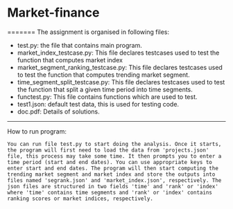 # Market-finance
=======
The assignment is organised in following files:
- test.py: the file that contains main program.
- market_index_testcase.py: This file declares testcases used to test the function that computes market index
- market_segment_ranking_testcase.py: This file declares testcases used to test the function that computes trending market segment.
- time_segment_split_testcase.py: This file declares testcases used to test the function that split a given time period into time segments.
- functest.py: This file contains functions which are used to test.
- test1.json: default test data, this is used for testing code.
- doc.pdf: Details of solutions.
-------
How to run program:
```
You can run file test.py to start doing the analysis. Once it starts, the program will first need to load the data from 'projects.json' file, this process may take some time. It then prompts you to enter a time period (start and end dates). You can use appropriate keys to enter start and end dates. The program will then start computing the trending market segment and market index and store the outputs into files named 'segrank.json' and 'market_index.json', respectively. The json files are structured in two fields 'time' and 'rank' or 'index' where 'time' contains time segments and 'rank' or 'index' contains ranking scores or market indices, respectively.
```


